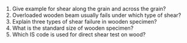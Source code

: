 1. Give example for shear along the grain and across the grain?
2. Overloaded wooden beam usually fails under which type of shear?
3. Explain three types of shear failure in wooden specimen?
4. What is the standard size of wooden specimen?
5. Which IS code is used for direct shear test on wood?
